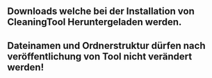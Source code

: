 ## Downloads welche bei der Installation von CleaningTool Heruntergeladen werden.


## Dateinamen und Ordnerstruktur dürfen nach veröffentlichung von Tool nicht verändert werden!
